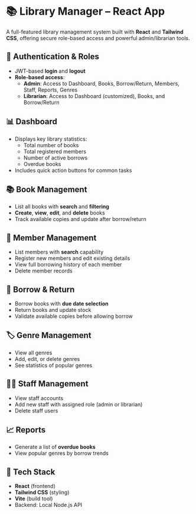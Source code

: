 # 📚 Library Manager – React App

A full-featured library management system built with **React** and **Tailwind CSS**, offering secure role-based access and powerful admin/librarian tools.

## 🔐 Authentication & Roles

- JWT-based **login** and **logout**
- **Role-based access**:
  - **Admin**: Access to Dashboard, Books, Borrow/Return, Members, Staff, Reports, Genres
  - **Librarian**: Access to Dashboard (customized), Books, and Borrow/Return

## 📊 Dashboard

- Displays key library statistics:
  - Total number of books
  - Total registered members
  - Number of active borrows
  - Overdue books
- Includes quick action buttons for common tasks

## 📚 Book Management

- List all books with **search** and **filtering**
- **Create**, **view**, **edit**, and **delete** books
- Track available copies and update after borrow/return

## 👥 Member Management

- List members with **search** capability
- Register new members and edit existing details
- View full borrowing history of each member
- Delete member records

## 🔄 Borrow & Return

- Borrow books with **due date selection**
- Return books and update stock
- Validate available copies before allowing borrow

## 🏷️ Genre Management

- View all genres
- Add, edit, or delete genres
- See statistics of popular genres

## 👨‍💼 Staff Management

- View staff accounts
- Add new staff with assigned role (admin or librarian)
- Delete staff users

## 📈 Reports

- Generate a list of **overdue books**
- View popular genres by borrow trends

## 🚀 Tech Stack

- **React** (frontend)
- **Tailwind CSS** (styling)
- **Vite** (build tool)
- Backend: Local Node.js API 
